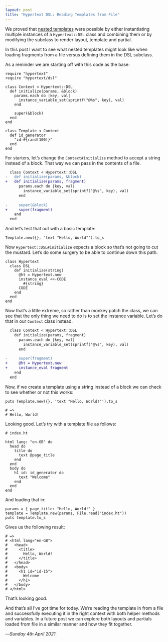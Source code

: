 ```yaml
---
layout: post
title: "Hypertext DSL: Reading Templates from File"
---
```


We proved that [nested templates][nt] were possible by either instantiating multiple instances of a `Hypertext::DSL` class and combining them or by modifying the subclass to render layout, template and partial.

In this post I want to see what nested templates might look like when loading fragments from a file versus defining them in the DSL subclass.

As a reminder we are starting off with this code as the base:

```
require "hypertext"
require "hypertext/dsl"

class Context < Hypertext::DSL
  def initialize(params, &block)
    params.each do |key, val|
      instance_variable_set(sprintf("@%s", key), val)
    end

    super(&block)
  end
end

class Template < Context
  def id_generator
    "id-#{rand(100)}"
  end
end
```

For starters, let’s change the `Context#initialize` method to accept a string instead of a block. That way we can pass in the contents of a file.

```diff
  class Context < Hypertext::DSL
-   def initialize(params, &block)
+   def initialize(params, fragment)
      params.each do |key, val|
        instance_variable_set(sprintf("@%s", key), val)
      end
  
-     super(&block)
+     super(fragment)
    end
  end
```

And let’s test that out with a basic template:

```
Template.new({}, 'text "Hello, World"').to_s
```

Now `Hypertext::DSL#initialize` expects a block so that’s not going to cut the mustard. Let’s do some surgery to be able to continue down this path.

```
class Hypertext
  class DSL
    def initialize(string)
      @ht = Hypertext.new
      instance_eval <<-CODE
        #{string}
      CODE
    end
  end
end
```

Now that’s a little extreme, so rather than monkey patch the class, we can see that the only thing we need to do is to set the instance variable. Let’s do that in our `Context` class instead.

```diff
  class Context < Hypertext::DSL
    def initialize(params, fragment)
      params.each do |key, val|
        instance_variable_set(sprintf("@%s", key), val)
      end
  
-     super(fragment)
+     @ht = Hypertext.new
+     instance_eval fragment
    end
  end
```

Now, if we create a template using a string instead of a block we can check to see whether or not this works:

```
puts Template.new({}, 'text "Hello, World!"').to_s

# =>
# Hello, World!
```

Looking good. Let’s try with a template file as follows:

```
# index.ht

html lang: "en-GB" do
  head do
    title do
      text @page_title
    end
  end
  body do
    h1 id: id_generator do
      text "Welcome"
    end
  end
end
```

And loading that in:

```
params = { page_title: "Hello, World!" }
template = Template.new(params, File.read("index.ht"))
puts template.to_s
```

Gives us the following result:

```
# =>
# <html lang="en-GB">
#   <head>
#     <title>
#       Hello, World!
#     </title>
#   </head>
#   <body>
#     <h1 id="id-15">
#       Welcome
#     </h1>
#   </body>
# </html>
```

That’s looking good. 

And that’s all I’ve got time for today. We’re reading the template in from a file and successfully executing it in the right context with both helper methods and variables. In a future post we can explore both layouts and partials loaded from file in a similar manner and how they fit together.

—*Sunday 4th April 2021.*

[nt]: https://www.crossingtheruby.com/2021/04/03/hypertext-dsl-nested-templating.html
